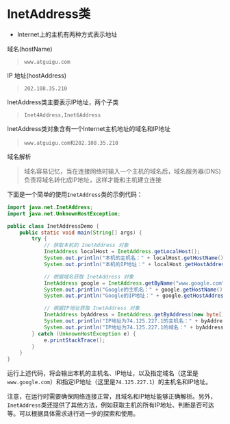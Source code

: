# InetAddress类

- Internet上的主机有两种方式表示地址

域名(hostName)

> `www.atguigu.com`

IP 地址(hostAddress)

> `202.108.35.210`

InetAddress类主要表示IP地址，两个子类

> `Inet4Address,Inet6Address`

InetAddress类对象含有一个Internet主机地址的域名和IP地址

> `www.atguigu.com和202.108.35.210`

域名解析

> 域名容易记忆，当在连接网络时输入一个主机的域名后，域名服务器(DNS)负责将域名转化成IP地址，这样才能和主机建立连接

下面是一个简单的使用`InetAddress`类的示例代码：

```java
import java.net.InetAddress;
import java.net.UnknownHostException;

public class InetAddressDemo {
    public static void main(String[] args) {
        try {
            // 获取本机的 InetAddress 对象
            InetAddress localHost = InetAddress.getLocalHost();
            System.out.println("本机的主机名：" + localHost.getHostName());
            System.out.println("本机的IP地址：" + localHost.getHostAddress());

            // 根据域名获取 InetAddress 对象
            InetAddress google = InetAddress.getByName("www.google.com");
            System.out.println("Google的主机名：" + google.getHostName());
            System.out.println("Google的IP地址：" + google.getHostAddress());

            // 根据IP地址获取 InetAddress 对象
            InetAddress byAddress = InetAddress.getByAddress(new byte[]{74, 125, (byte) 227, (byte) 1});
            System.out.println("IP地址为74.125.227.1的主机名：" + byAddress.getHostName());
            System.out.println("IP地址为74.125.227.1的域名：" + byAddress.getCanonicalHostName());
        } catch (UnknownHostException e) {
            e.printStackTrace();
        }
    }
}
```

运行上述代码，将会输出本机的主机名、IP地址，以及指定域名（这里是`www.google.com`）和指定IP地址（这里是`74.125.227.1`）的主机名和IP地址。

注意，在运行时需要确保网络连接正常，且域名和IP地址能够正确解析。另外，`InetAddress`类还提供了其他方法，例如获取主机的所有IP地址、判断是否可达等。可以根据具体需求进行进一步的探索和使用。

